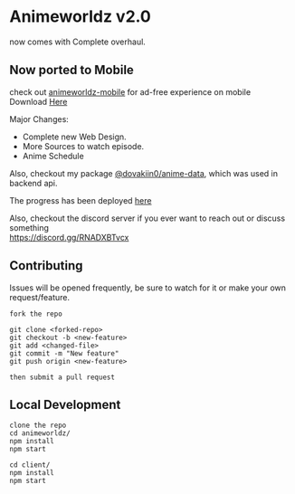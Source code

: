 # Animeworldz v2.0

now comes with Complete overhaul.

## Now ported to Mobile

check out [animeworldz-mobile](https://github.com/Dovakiin0/animeworldz-mobile) for ad-free experience on mobile  
Download [Here](https://github.com/Dovakiin0/animeworldz-mobile/releases/download/2.1.0/animeworldz.apk)

Major Changes:

- Complete new Web Design.
- More Sources to watch episode.
- Anime Schedule

Also, checkout my package [@dovakiin0/anime-data](https://github.com/Dovakiin0/anime-data), which was used in backend api.

The progress has been deployed [here](https://animeworldz.herokuapp.com)

Also, checkout the discord server if you ever want to reach out or discuss something  
https://discord.gg/RNADXBTvcx

## Contributing

Issues will be opened frequently, be sure to watch for it or make your own request/feature.

```
fork the repo

git clone <forked-repo>
git checkout -b <new-feature>
git add <changed-file>
git commit -m "New feature"
git push origin <new-feature>

then submit a pull request
```

## Local Development

```
clone the repo
cd animeworldz/
npm install
npm start

cd client/
npm install
npm start
```
